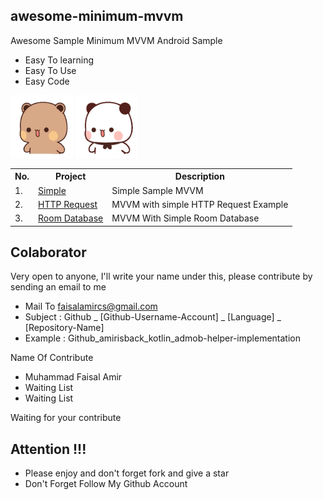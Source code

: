 ## awesome-minimum-mvvm
Awesome Sample Minimum MVVM Android Sample
- Easy To learning
- Easy To Use
- Easy Code

<p>
  <img width="100px" height="100px" src="https://raw.githubusercontent.com/amirisback/amirisback/master/docs/image/blink-bear.gif">
  <img width="100px" height="100px" src="https://raw.githubusercontent.com/amirisback/amirisback/master/docs/image/blink-panda.gif">
</p>

<table>
  <tr>
    <th>No.</th>
    <th>Project</th>
    <th>Description</th>
  </tr>
  <tr>
    <td>1.</td>
    <td><a href="https://github.com/amirisback/minimum-mvvm">Simple</a></td>
    <td>Simple Sample MVVM</td>
  </tr>
  <tr>
    <td>2.</td>
    <td><a href="https://github.com/amirisback/minimum-mvvm-network-api">HTTP Request</a></td>
    <td>MVVM with simple HTTP Request Example</td>
  </tr>
    <tr>
    <td>3.</td>
    <td><a href="https://github.com/amirisback/minimum-mvvm-room-database">Room Database</a></td>
    <td>MVVM With Simple Room Database</td>
  </tr>
  
<!--   
  </tr>
    <tr>
    <td></td>
    <td><a href=""> </a></td>
    <td></td>
  </tr>
-->
</table>

## Colaborator
Very open to anyone, I'll write your name under this, please contribute by sending an email to me

- Mail To faisalamircs@gmail.com
- Subject : Github _ [Github-Username-Account] _ [Language] _ [Repository-Name]
- Example : Github_amirisback_kotlin_admob-helper-implementation

Name Of Contribute
- Muhammad Faisal Amir
- Waiting List
- Waiting List

Waiting for your contribute

## Attention !!!
- Please enjoy and don't forget fork and give a star
- Don't Forget Follow My Github Account
